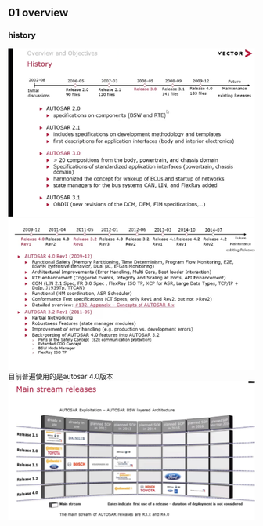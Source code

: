 ## 01 overview
### history
![alt text](image.png)
![alt text](image-1.png)
目前普遍使用的是autosar 4.0版本
![alt text](image-2.png)
